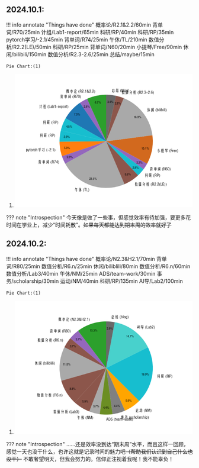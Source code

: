 ## 2024.10.1:
!!! info annotate "Things have done"
    概率论/R2.1&2.2/60min
    背单词/R70/25min
    计组/Lab1-report/65min
    科研/RP/40min
    科研/RP/35min
    pytorch学习/-2.1/45min
    背单词/R74/25min
    午休/TL/210min
    数值分析/R2.2(LE)/50min
    科研/RP/25min
    背单词/N60/20min
    小提琴/Free/90min
    休闲/bilibili/150min
    数值分析/R2.3-2.6/25min
    总结/maybe/15min

    Pie Chart:(1)
1.  ![Pie Chart](charts/pie-24.10.1.png)

??? note "Introspection"
    今天像是做了一些事，但感觉效率有待加强，要更多花时间在学业上，减少“时间耗散”。~~如果每天都能达到期末周的效率就好了~~

## 2024.10.2:
!!! info annotate "Things have done"
    概率论/N2.3&H2.1/70min
    背单词/R80/25min
    数值分析/R6.n/25min
    休闲/biliblili/80min
    数值分析/R6.n/60min
    数值分析/Lab3/40min
    午休/NM/25min
    ADS/team-work/30min
    事务/scholarship/30min
    运动/NM/40min
    科研/RP/135min
    AI导/Lab2/100min

    Pie Chart:(1)
1.  ![Pie Chart](charts/pie-24.10.2.png)

??? note "Introspection"
    ......还是效率没到达“期末周”水平，而且这样一回顾，感觉一天也没干什么，也许这就是记录时间的魅力吧~~（帮助我们认识到自己什么也没干）~~ 不敢奢望明天，但我会努力的。信仰正注视着我呢！我不能辜负！